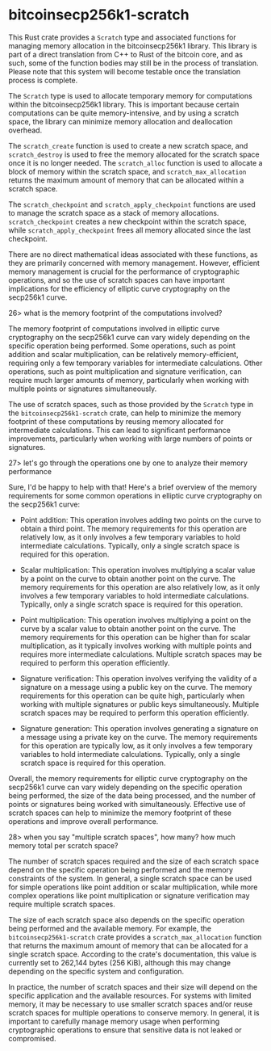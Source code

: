 # bitcoinsecp256k1-scratch

This Rust crate provides a `Scratch` type and
associated functions for managing memory
allocation in the bitcoinsecp256k1 library. This
library is part of a direct translation from C++
to Rust of the bitcoin core, and as such, some of
the function bodies may still be in the process of
translation. Please note that this system will
become testable once the translation process is
complete.

The `Scratch` type is used to allocate temporary
memory for computations within the
bitcoinsecp256k1 library. This is important
because certain computations can be quite
memory-intensive, and by using a scratch space,
the library can minimize memory allocation and
deallocation overhead.

The `scratch_create` function is used to create
a new scratch space, and `scratch_destroy` is used
to free the memory allocated for the scratch space
once it is no longer needed. The `scratch_alloc`
function is used to allocate a block of memory
within the scratch space, and
`scratch_max_allocation` returns the maximum
amount of memory that can be allocated within
a scratch space.

The `scratch_checkpoint` and
`scratch_apply_checkpoint` functions are used to
manage the scratch space as a stack of memory
allocations. `scratch_checkpoint` creates a new
checkpoint within the scratch space, while
`scratch_apply_checkpoint` frees all memory
allocated since the last checkpoint.

There are no direct mathematical ideas associated
with these functions, as they are primarily
concerned with memory management. However,
efficient memory management is crucial for the
performance of cryptographic operations, and so
the use of scratch spaces can have important
implications for the efficiency of elliptic curve
cryptography on the secp256k1 curve.

26> what is the memory footprint of the
computations involved?

The memory footprint of computations involved in
elliptic curve cryptography on the secp256k1 curve
can vary widely depending on the specific
operation being performed. Some operations, such
as point addition and scalar multiplication, can
be relatively memory-efficient, requiring only
a few temporary variables for intermediate
calculations. Other operations, such as point
multiplication and signature verification, can
require much larger amounts of memory,
particularly when working with multiple points or
signatures simultaneously.

The use of scratch spaces, such as those provided
by the `Scratch` type in the
`bitcoinsecp256k1-scratch` crate, can help to
minimize the memory footprint of these
computations by reusing memory allocated for
intermediate calculations. This can lead to
significant performance improvements, particularly
when working with large numbers of points or
signatures.

27> let's go through the operations one by one to
analyze their memory performance

Sure, I'd be happy to help with that! Here's
a brief overview of the memory requirements for
some common operations in elliptic curve
cryptography on the secp256k1 curve:

- Point addition: This operation involves adding
  two points on the curve to obtain a third
  point. The memory requirements for this
  operation are relatively low, as it only
  involves a few temporary variables to hold
  intermediate calculations. Typically, only
  a single scratch space is required for this
  operation.

- Scalar multiplication: This operation involves
  multiplying a scalar value by a point on the
  curve to obtain another point on the curve. The
  memory requirements for this operation are also
  relatively low, as it only involves a few
  temporary variables to hold intermediate
  calculations. Typically, only a single scratch
  space is required for this operation.

- Point multiplication: This operation involves
  multiplying a point on the curve by a scalar
  value to obtain another point on the curve. The
  memory requirements for this operation can be
  higher than for scalar multiplication, as it
  typically involves working with multiple points
  and requires more intermediate
  calculations. Multiple scratch spaces may be
  required to perform this operation efficiently.

- Signature verification: This operation involves
  verifying the validity of a signature on
  a message using a public key on the curve. The
  memory requirements for this operation can be
  quite high, particularly when working with
  multiple signatures or public keys
  simultaneously. Multiple scratch spaces may be
  required to perform this operation efficiently.

- Signature generation: This operation involves
  generating a signature on a message using
  a private key on the curve. The memory
  requirements for this operation are typically
  low, as it only involves a few temporary
  variables to hold intermediate
  calculations. Typically, only a single scratch
  space is required for this operation.

Overall, the memory requirements for elliptic
curve cryptography on the secp256k1 curve can vary
widely depending on the specific operation being
performed, the size of the data being processed,
and the number of points or signatures being
worked with simultaneously. Effective use of
scratch spaces can help to minimize the memory
footprint of these operations and improve overall
performance.

28> when you say "multiple scratch spaces", how
many? how much memory total per scratch space?

The number of scratch spaces required and the size
of each scratch space depend on the specific
operation being performed and the memory
constraints of the system. In general, a single
scratch space can be used for simple operations
like point addition or scalar multiplication,
while more complex operations like point
multiplication or signature verification may
require multiple scratch spaces.

The size of each scratch space also depends on the
specific operation being performed and the
available memory. For example, the
`bitcoinsecp256k1-scratch` crate provides
a `scratch_max_allocation` function that returns
the maximum amount of memory that can be allocated
for a single scratch space. According to the
crate's documentation, this value is currently set
to 262,144 bytes (256 KiB), although this may
change depending on the specific system and
configuration.

In practice, the number of scratch spaces and
their size will depend on the specific application
and the available resources. For systems with
limited memory, it may be necessary to use smaller
scratch spaces and/or reuse scratch spaces for
multiple operations to conserve memory. In
general, it is important to carefully manage
memory usage when performing cryptographic
operations to ensure that sensitive data is not
leaked or compromised.
